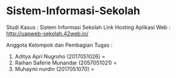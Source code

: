 # Sistem-Informasi-Sekolah

Studi Kasus : Sistem Informasi Sekolah
Link Hosting Aplikasi Web : http://uapweb-sekolah.42web.io/

Anggota Kelompok dan Pembagian Tugas :
1. Aditya Apri Nugroho (2017051026) =
2. Raihan Saferie Munandar (2057051021) = 
3. Muhaymi nurdin (2017051070) = 



